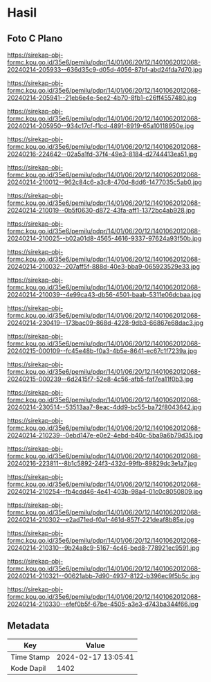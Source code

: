 # Hasil

## Foto C Plano

https://sirekap-obj-formc.kpu.go.id/35e6/pemilu/pdpr/14/01/06/20/12/1401062012068-20240214-205933--636d35c9-d05d-4056-87bf-abd24fda7d70.jpg

https://sirekap-obj-formc.kpu.go.id/35e6/pemilu/pdpr/14/01/06/20/12/1401062012068-20240214-205941--21eb6e4e-5ee2-4b70-8fb1-c26ff4557480.jpg

https://sirekap-obj-formc.kpu.go.id/35e6/pemilu/pdpr/14/01/06/20/12/1401062012068-20240214-205950--934c17cf-f1cd-4891-8919-65a10118950e.jpg

https://sirekap-obj-formc.kpu.go.id/35e6/pemilu/pdpr/14/01/06/20/12/1401062012068-20240216-224642--02a5a1fd-37f4-49e3-8184-d2744413ea51.jpg

https://sirekap-obj-formc.kpu.go.id/35e6/pemilu/pdpr/14/01/06/20/12/1401062012068-20240214-210012--962c84c6-a3c8-470d-8dd6-1477035c5ab0.jpg

https://sirekap-obj-formc.kpu.go.id/35e6/pemilu/pdpr/14/01/06/20/12/1401062012068-20240214-210019--0b5f0630-d872-43fa-aff1-1372bc4ab928.jpg

https://sirekap-obj-formc.kpu.go.id/35e6/pemilu/pdpr/14/01/06/20/12/1401062012068-20240214-210025--b02a01d8-4565-4616-9337-97624a93f50b.jpg

https://sirekap-obj-formc.kpu.go.id/35e6/pemilu/pdpr/14/01/06/20/12/1401062012068-20240214-210032--207aff5f-888d-40e3-bba9-065923529e33.jpg

https://sirekap-obj-formc.kpu.go.id/35e6/pemilu/pdpr/14/01/06/20/12/1401062012068-20240214-210039--4e99ca43-db56-4501-baab-5311e06dcbaa.jpg

https://sirekap-obj-formc.kpu.go.id/35e6/pemilu/pdpr/14/01/06/20/12/1401062012068-20240214-230419--173bac09-868d-4228-9db3-66867e68dac3.jpg

https://sirekap-obj-formc.kpu.go.id/35e6/pemilu/pdpr/14/01/06/20/12/1401062012068-20240215-000109--fc45e48b-f0a3-4b5e-8641-ec67c1f7239a.jpg

https://sirekap-obj-formc.kpu.go.id/35e6/pemilu/pdpr/14/01/06/20/12/1401062012068-20240215-000239--6d2415f7-52e8-4c56-afb5-faf7ea11f0b3.jpg

https://sirekap-obj-formc.kpu.go.id/35e6/pemilu/pdpr/14/01/06/20/12/1401062012068-20240214-230514--53513aa7-8eac-4dd9-bc55-ba72f8043642.jpg

https://sirekap-obj-formc.kpu.go.id/35e6/pemilu/pdpr/14/01/06/20/12/1401062012068-20240214-210239--0ebd147e-e0e2-4ebd-b40c-5ba9a6b79d35.jpg

https://sirekap-obj-formc.kpu.go.id/35e6/pemilu/pdpr/14/01/06/20/12/1401062012068-20240216-223811--8b1c5892-24f3-432d-99fb-89829dc3e1a7.jpg

https://sirekap-obj-formc.kpu.go.id/35e6/pemilu/pdpr/14/01/06/20/12/1401062012068-20240214-210254--fb4cdd46-4e41-403b-98a4-01c0c8050809.jpg

https://sirekap-obj-formc.kpu.go.id/35e6/pemilu/pdpr/14/01/06/20/12/1401062012068-20240214-210302--e2ad71ed-f0a1-461d-857f-221deaf8b85e.jpg

https://sirekap-obj-formc.kpu.go.id/35e6/pemilu/pdpr/14/01/06/20/12/1401062012068-20240214-210310--9b24a8c9-5167-4c46-bed8-778921ec9591.jpg

https://sirekap-obj-formc.kpu.go.id/35e6/pemilu/pdpr/14/01/06/20/12/1401062012068-20240214-210321--00621abb-7d90-4937-8122-b396ec9f5b5c.jpg

https://sirekap-obj-formc.kpu.go.id/35e6/pemilu/pdpr/14/01/06/20/12/1401062012068-20240214-210330--efef0b5f-67be-4505-a3e3-d743ba344f66.jpg


## Metadata

| Key        | Value               |
| ---------- | ------------------- |
| Time Stamp | 2024-02-17 13:05:41 |
| Kode Dapil | 1402                |



